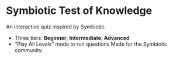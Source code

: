 # Symbiotic Test of Knowledge

An interactive quiz inspired by Symbiotic.
- Three tiers: **Beginner**, **Intermediate**, **Advanced**
- “Play All Levels” mode to run questions
Made for the Symbiotic community.
